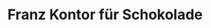 ---
title: "Franz Kontor für Schokolade"
url: /erding/franz-kontor-fuer-schokolade/
shop: Süßwaren
---